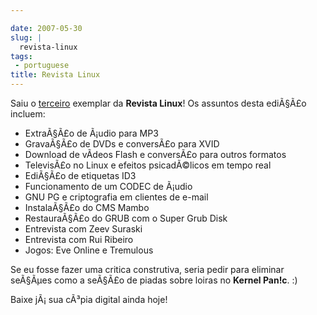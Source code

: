 ```yaml
---

date: 2007-05-30
slug: |
  revista-linux
tags:
 - portuguese
title: Revista Linux
---
```


Saiu o [terceiro](http://www.revista-linux.com/index.php?menu=issues)
exemplar da **Revista Linux**! Os assuntos desta ediÃ§Ã£o incluem:

-   ExtraÃ§Ã£o de Ã¡udio para MP3
-   GravaÃ§Ã£o de DVDs e conversÃ£o para XVID
-   Download de vÃ­deos Flash e conversÃ£o para outros formatos
-   TelevisÃ£o no Linux e efeitos psicadÃ©licos em tempo real
-   EdiÃ§Ã£o de etiquetas ID3
-   Funcionamento de um CODEC de Ã¡udio
-   GNU PG e criptografia em clientes de e-mail
-   InstalaÃ§Ã£o do CMS Mambo
-   RestauraÃ§Ã£o do GRUB com o Super Grub Disk
-   Entrevista com Zeev Suraski
-   Entrevista com Rui Ribeiro
-   Jogos: Eve Online e Tremulous

Se eu fosse fazer uma critica construtiva, seria pedir para eliminar
seÃ§Ãµes como a seÃ§Ã£o de piadas sobre loiras no **Kernel Pan!c**. :)

Baixe jÃ¡ sua cÃ³pia digital ainda hoje!
